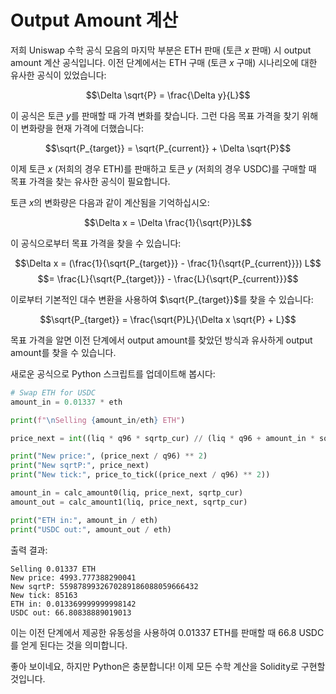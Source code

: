 # Output Amount 계산

저희 Uniswap 수학 공식 모음의 마지막 부분은 ETH 판매 (토큰 $x$ 판매) 시 output amount 계산 공식입니다. 이전 단계에서는 ETH 구매 (토큰 $x$ 구매) 시나리오에 대한 유사한 공식이 있었습니다:

$$\Delta \sqrt{P} = \frac{\Delta y}{L}$$

이 공식은 토큰 $y$를 판매할 때 가격 변화를 찾습니다. 그런 다음 목표 가격을 찾기 위해 이 변화량을 현재 가격에 더했습니다:

$$\sqrt{P_{target}} = \sqrt{P_{current}} + \Delta \sqrt{P}$$

이제 토큰 $x$ (저희의 경우 ETH)를 판매하고 토큰 $y$ (저희의 경우 USDC)를 구매할 때 목표 가격을 찾는 유사한 공식이 필요합니다.

토큰 $x$의 변화량은 다음과 같이 계산됨을 기억하십시오:

$$\Delta x = \Delta \frac{1}{\sqrt{P}}L$$

이 공식으로부터 목표 가격을 찾을 수 있습니다:

$$\Delta x = (\frac{1}{\sqrt{P_{target}}} - \frac{1}{\sqrt{P_{current}}}) L$$
$$= \frac{L}{\sqrt{P_{target}}} - \frac{L}{\sqrt{P_{current}}}$$

이로부터 기본적인 대수 변환을 사용하여 $\sqrt{P_{target}}$를 찾을 수 있습니다:

$$\sqrt{P_{target}} = \frac{\sqrt{P}L}{\Delta x \sqrt{P} + L}$$

목표 가격을 알면 이전 단계에서 output amount를 찾았던 방식과 유사하게 output amount를 찾을 수 있습니다.

새로운 공식으로 Python 스크립트를 업데이트해 봅시다:
```python
# Swap ETH for USDC
amount_in = 0.01337 * eth

print(f"\nSelling {amount_in/eth} ETH")

price_next = int((liq * q96 * sqrtp_cur) // (liq * q96 + amount_in * sqrtp_cur))

print("New price:", (price_next / q96) ** 2)
print("New sqrtP:", price_next)
print("New tick:", price_to_tick((price_next / q96) ** 2))

amount_in = calc_amount0(liq, price_next, sqrtp_cur)
amount_out = calc_amount1(liq, price_next, sqrtp_cur)

print("ETH in:", amount_in / eth)
print("USDC out:", amount_out / eth)
```

출력 결과:
```shell
Selling 0.01337 ETH
New price: 4993.777388290041
New sqrtP: 5598789932670289186088059666432
New tick: 85163
ETH in: 0.013369999999998142
USDC out: 66.80838889019013
```

이는 이전 단계에서 제공한 유동성을 사용하여 0.01337 ETH를 판매할 때 66.8 USDC를 얻게 된다는 것을 의미합니다.

좋아 보이네요, 하지만 Python은 충분합니다! 이제 모든 수학 계산을 Solidity로 구현할 것입니다.